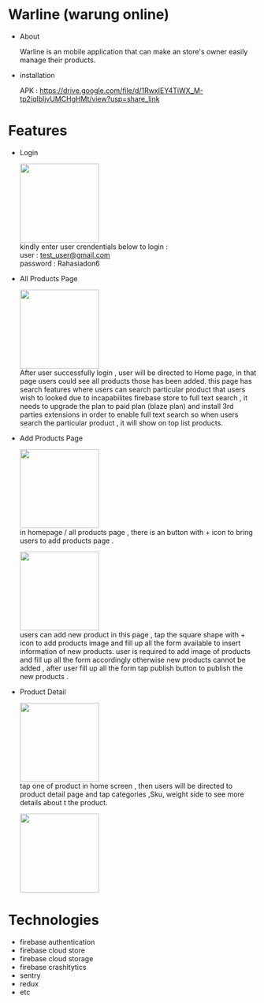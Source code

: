# Warline (warung online)

- About

  Warline is an mobile application that can make an store's owner easily manage their products.
  
- installation 
  
  APK : https://drive.google.com/file/d/1RwxIEY4TiWX_M-tp2iqIbljvUMCHgHMt/view?usp=share_link
  
# Features

- Login 

  <img width="160px" src="https://user-images.githubusercontent.com/69186726/203019367-19d90c39-5a7f-4739-a8b2-4ec3650e69c8.png"><br/> 
  kindly enter  user crendentials below to login  : <br />
  user : test_user@gmail.com <br />
  password : Rahasiadon6
  
- All Products Page 

  <img width="160px" src="https://user-images.githubusercontent.com/69186726/203018100-3b07806a-82d6-49f2-825f-0a813ffd854d.png"><br/> 
  After user successfully login , user will be directed to Home page, in that page users could see all products those has been added.
  this page has search features where users can search particular product that users wish to looked due to incapabilites firebase store 
  to full text search , it needs to upgrade the plan to paid plan (blaze plan) and install 3rd parties extensions in order to enable full text 
  search so when users search the particular product , it will show on top list products.
  
- Add Products Page
  
   <img width="160px" src="https://user-images.githubusercontent.com/69186726/203020884-b933b244-49b4-419e-afc9-6389caaaa7dd.jpeg"><br/> 
   in homepage / all products page , there is an button with + icon to bring users to add products page . 
   
   
   <img width="160px" src="https://user-images.githubusercontent.com/69186726/203041031-fe064483-8f95-48b7-92c8-68419bff2100.png"><br/> 
   users can add new product in this page , tap the square shape with + icon to add products image and fill up all the form available to insert information    of new products.
   user is required to add image of products and fill up all the form accordingly otherwise new products cannot be added , after user fill up all the form 
   tap publish button to publish the new products . 
   
- Product Detail 


    <img width="160px" src="https://user-images.githubusercontent.com/69186726/203045710-0f79d10a-ab30-48d1-9b19-9d257eb55feb.jpeg"><br/> 
    tap one of product in home screen , then users will be directed to product detail page and tap categories ,Sku, weight side to see more details about t     the product.

     <img width="160px" src="https://user-images.githubusercontent.com/69186726/203045850-f6874436-b8e0-421d-bc35-0e00cdfa4ac3.png"><br/> 
     
     
# Technologies


  - firebase authentication 
  - firebase cloud store
  - firebase cloud storage
  - firebase crashltytics
  - sentry
  - redux
  - etc
    
  
  
